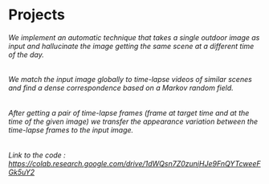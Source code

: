 # Projects
 ###### We implement an automatic technique that takes a single outdoor image as input and hallucinate the image getting the same scene at a different time of the day. ######

###### We match the input image globally to time-lapse videos of similar scenes and find a dense correspondence based on a Markov random field. ######
###### After getting a pair of time-lapse frames (frame at target time and at the time of the given image) we transfer the appearance variation between the time-lapse frames to the input image. ######
###### Link to the code : https://colab.research.google.com/drive/1dWQsn7Z0zunjHJe9FnQYTcweeFGk5uY2 ######
